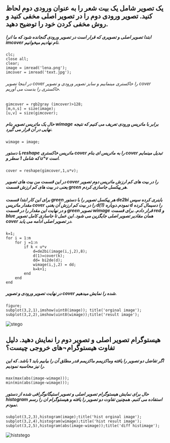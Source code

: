 
## یک تصویر شامل یک بیت شعر را به عنوان ورودی دوم لحاظ کنید. تصویر ورودی دوم را در تصویر اصلی مخفی کنید و روش مخفی کردن خود را توضیح دهید.
#####  ابتدا تصویر اصلی و تصویری که قرار است در تصویر ورودی گنجانده شود که ما انرا imcover نام نهادیم میخوانیم.
```
clc;
close all;
clear;
image = imread('lena.png');
imcover = imread('text.jpg');
```
###### در اینجا تصویر cover  را خاکستری مینماییم و سایز تصویر ورودی و تصویر cover خاکستری را بدست می آوریم.
```
gimcover = rgb2gray (imcover)>128;
[m,n,s] = size(image);
[u,v] = size(gimcover);
```
##### حال یک ماتریس تصویر بنام wimage برابر با ماتریس ورودی تعریف می کنیم که نتیجه نهایی در آن قرار می گیرد.
```
wimage = image;
```
##### با دستور reshape ماتریس خاکستری cover  را به ماتریس ای بنام cover تبدیل مینمایم که شامل 1 سطر و u*v است. 
```
cover = reshape(gimcover,1,u*v);
```
##### در این قسمت من بیت های تصویر cover را در بیت های کم ارزش ماتریس دوم تصویر یعنی در بیت های کم ارزش قسمت green  هر پیکسل جاسازی کردم.
##### برای این کار ابتدا قسمت green هر پیکسل تصویر را با دستور de2bi  باینری کرده سپس مقدار ماتریس cover  را در بیت کم ارزش آن یغنی d(1) نمودم.دوباره d را دسیمال کرده و در نهایت این مقدار را در  قسمت green تصویر wimage قرار دادم. برای قسمت red و blue همان مقادیر تصویر اصلی جایگزین می شود. این عمل تا جاسازی کامل تصویر cover در تصویر اصلی ادامه می یابد.     

```
k=1;
for i = 1:m
    for j =1:n
        if k < u*v
            d=de2bi(image(i,j,2),8);
            d(1)=cover(k);
            dd= bi2de(d);
            wimage(i,j,2) = dd;
            k=k+1; 
        end
    end
end
```
##### در نهایت تصویر ورودی و تصویر cover شده را نمایش میدهیم.
```
figure;
subplot(3,2,1),imshow(uint8(image)); title('orginal image');
subplot(3,2,2),imshow(uint8(wimage));title('result image');
```
![stego](https://github.com/semnan-university-ai/image-processing-class-002/blob/main/exercises/zeinabfamili/18/fig%20setgo%2018.jpg)
## هیستوگرام تصویر اصلی و تصویر دوم را نمایش دهید. دلیل تفاوت هیستوگرام¬های خروجی چیست؟
##### اگر  تفاضل دو تصویر را یافته وماکزیمم ماکزیمم قدر مطلق آن را بیابیم باید 1 باشد. که این را نیز محاسبه نمودیم.
```
max(max(abs(image-wimage)));
min(min(abs(image-wimage)));
```
##### حال برای نمایش هیستوگرام تصویر اصلی و تصویر استیگانوگرافی شده از دستور histogram استفاده می کنبم. همچنین تفاوت دو تصویر را یافته و هیستوگرام ان را رسم نمودم.
```
subplot(3,2,3),histogram(image);title('hist orginal image');
subplot(3,2,4),histogram(wimage);title('hist result image');
subplot(3,2,5),histogram(abs(image-wimage));title('diff histimage'); 
```
![histstego](https://github.com/semnan-university-ai/image-processing-class-002/blob/main/exercises/zeinabfamili/18/fig.hist18.jpg)
